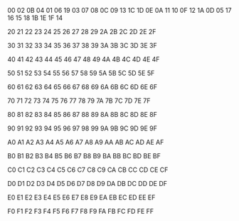 00
02 0B
04
01 06 19
03
07 08
0C
09 13 1C 1D
0E
0A 11
10
0F 12 1A
0D
05 17
16
15 18 1B 1E 1F
14

20
21
22
23
24
25
26
27
28
29
2A
2B
2C
2D
2E
2F

30
31
32
33
34
35
36
37
38
39
3A
3B
3C
3D
3E
3F

40
41
42
43
44
45
46
47
48
49
4A
4B
4C
4D
4E
4F

50
51
52
53
54
55
56
57
58
59
5A
5B
5C
5D
5E
5F

60
61
62
63
64
65
66
67
68
69
6A
6B
6C
6D
6E
6F

70
71
72
73
74
75
76
77
78
79
7A
7B
7C
7D
7E
7F

80
81
82
83
84
85
86
87
88
89
8A
8B
8C
8D
8E
8F

90
91
92
93
94
95
96
97
98
99
9A
9B
9C
9D
9E
9F

A0
A1
A2
A3
A4
A5
A6
A7
A8
A9
AA
AB
AC
AD
AE
AF

B0
B1
B2
B3
B4
B5
B6
B7
B8
B9
BA
BB
BC
BD
BE
BF

C0
C1
C2
C3
C4
C5
C6
C7
C8
C9
CA
CB
CC
CD
CE
CF

D0
D1
D2
D3
D4
D5
D6
D7
D8
D9
DA
DB
DC
DD
DE
DF

E0
E1
E2
E3
E4
E5
E6
E7
E8
E9
EA
EB
EC
ED
EE
EF

F0
F1
F2
F3
F4
F5
F6
F7
F8
F9
FA
FB
FC
FD
FE
FF
